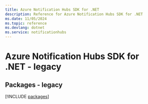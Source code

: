 ```yaml
---
title: Azure Notification Hubs SDK for .NET
description: Reference for Azure Notification Hubs SDK for .NET
ms.date: 11/05/2024
ms.topic: reference
ms.devlang: dotnet
ms.service: notificationhubs
---
```

# Azure Notification Hubs SDK for .NET - legacy
## Packages - legacy
[!INCLUDE [packages](notification-hubs-index.md)]